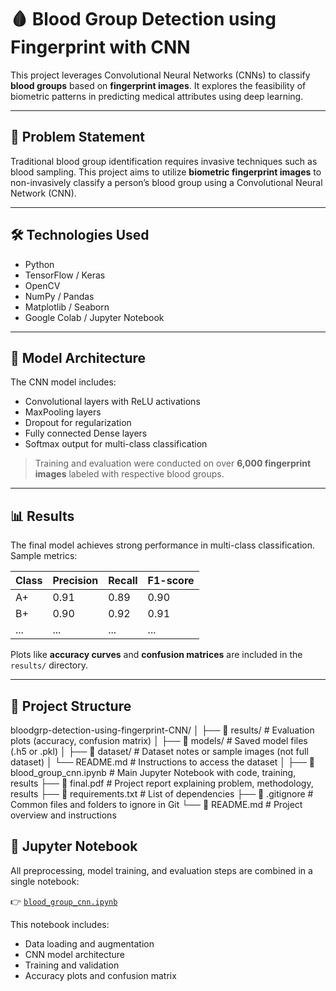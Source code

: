 # 🩸 Blood Group Detection using Fingerprint with CNN

This project leverages Convolutional Neural Networks (CNNs) to classify **blood groups** based on **fingerprint images**. It explores the feasibility of biometric patterns in predicting medical attributes using deep learning.

---

## 📌 Problem Statement

Traditional blood group identification requires invasive techniques such as blood sampling. This project aims to utilize **biometric fingerprint images** to non-invasively classify a person’s blood group using a Convolutional Neural Network (CNN).

---

## 🛠️ Technologies Used

- Python
- TensorFlow / Keras
- OpenCV
- NumPy / Pandas
- Matplotlib / Seaborn
- Google Colab / Jupyter Notebook

---

## 🧪 Model Architecture

The CNN model includes:
- Convolutional layers with ReLU activations
- MaxPooling layers
- Dropout for regularization
- Fully connected Dense layers
- Softmax output for multi-class classification

> Training and evaluation were conducted on over **6,000 fingerprint images** labeled with respective blood groups.

---

## 📊 Results

The final model achieves strong performance in multi-class classification. Sample metrics:

| Class | Precision | Recall | F1-score |
|-------|-----------|--------|----------|
| A+    | 0.91      | 0.89   | 0.90     |
| B+    | 0.90      | 0.92   | 0.91     |
| ...   | ...       | ...    | ...      |

Plots like **accuracy curves** and **confusion matrices** are included in the `results/` directory.

---

## 📁 Project Structure

bloodgrp-detection-using-fingerprint-CNN/
│
├── 📁 results/ # Evaluation plots (accuracy, confusion matrix)
│
├── 📁 models/ # Saved model files (.h5 or .pkl)
│
├── 📁 dataset/ # Dataset notes or sample images (not full dataset)
│ └── README.md # Instructions to access the dataset
│
├── 📄 blood_group_cnn.ipynb # Main Jupyter Notebook with code, training, results
├── 📄 final.pdf # Project report explaining problem, methodology, results
├── 📄 requirements.txt # List of dependencies
├── 📄 .gitignore # Common files and folders to ignore in Git
└── 📄 README.md # Project overview and instructions

## 📔 Jupyter Notebook

All preprocessing, model training, and evaluation steps are combined in a single notebook:

👉 [`blood_group_cnn.ipynb`](./blood_group_cnn.ipynb)

This notebook includes:
- Data loading and augmentation
- CNN model architecture
- Training and validation
- Accuracy plots and confusion matrix

